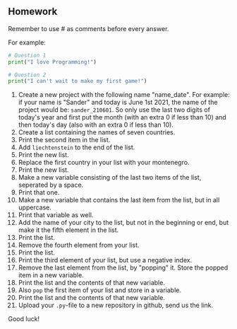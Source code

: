 Homework
-

Remember to use # as comments before every answer.

For example:

```Python
# Question 1
print("I love Programming!")

# Question 2
print("I can't wait to make my first game!")
```

1. Create a new project with the following name "name_date". For example: if your name is "Sander" and today is June 1st 2021, the name of the project would be: `sander_210601`. So only use the last two digits of today's year and first put the month (with an extra 0 if less than 10) and then today's day (also with an extra 0 if less than 10).
1. Create a list containing the names of seven countries.
1. Print the second item in the list.
1. Add `liechtenstein` to the end of the list.
1. Print the new list.
1. Replace the first country in your list with your montenegro.
1. Print the new list.
1. Make a new variable consisting of the last two items of the list, seperated by a space.
1. Print that one.
1. Make a new variable that contains the last item from the list, but in all uppercase.
1. Print that variable as well.
1. Add the name of your city to the list, but not in the beginning or end, but make it the fifth element in the list.
1. Print the list.
1. Remove the fourth element from your list.
1. Print the list.
1. Print the third element of your list, but use a negative index.
1. Remove the last element from the list, by "popping" it. Store the popped item in a new variable.
1. Print the list and the contents of that new variable.
1. Also `pop` the first item of your list and store in a variable.
1. Print the list and the contents of that new variable.
1. Upload your `.py`-file to a new repository in github, send us the link.

Good luck!
